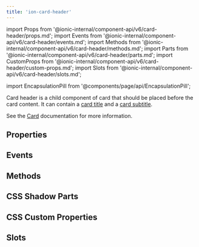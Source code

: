 ```yaml
---
title: 'ion-card-header'
---
```


import Props from '@ionic-internal/component-api/v6/card-header/props.md';
import Events from '@ionic-internal/component-api/v6/card-header/events.md';
import Methods from '@ionic-internal/component-api/v6/card-header/methods.md';
import Parts from '@ionic-internal/component-api/v6/card-header/parts.md';
import CustomProps from '@ionic-internal/component-api/v6/card-header/custom-props.md';
import Slots from '@ionic-internal/component-api/v6/card-header/slots.md';

import EncapsulationPill from '@components/page/api/EncapsulationPill';

<EncapsulationPill type="shadow" />

Card header is a child component of card that should be placed before the card content. It can contain a [card title](./card-title) and a [card subtitle](./card-subtitle).

See the [Card](./card) documentation for more information.

## Properties

<Props />

## Events

<Events />

## Methods

<Methods />

## CSS Shadow Parts

<Parts />

## CSS Custom Properties

<CustomProps />

## Slots

<Slots />
